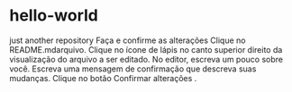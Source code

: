 # hello-world
just another repository 
Faça e confirme as alterações
Clique no README.mdarquivo.
Clique no  ícone de lápis no canto superior direito da visualização do arquivo a ser editado.
No editor, escreva um pouco sobre você.
Escreva uma mensagem de confirmação que descreva suas mudanças.
Clique no botão Confirmar alterações .
